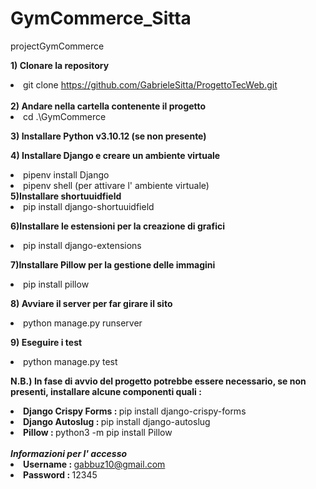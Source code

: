 # GymCommerce_Sitta
projectGymCommerce

<b>1) Clonare la repository</b>
      <li>git clone https://github.com/GabrieleSitta/ProgettoTecWeb.git </li>
      <br>
<b>2) Andare nella cartella contenente il progetto</b>
      <li>cd .\GymCommerce</li>
  
<b>3) Installare Python v3.10.12 (se non presente)</b>

<b>4) Installare Django e creare un ambiente virtuale</b>
      <li>pipenv install Django</li>
      <li>pipenv shell (per attivare l' ambiente virtuale)</li>
 <b>5)Installare shortuuidfield </b>
      <li>pip install django-shortuuidfield </li>

 <b>6)Installare le estensioni per la creazione di grafici</b>
      <li>pip install django-extensions </li>

 <b>7)Installare Pillow per  la gestione delle immagini</b>
      <li>pip install pillow </li>
	
<b>8) Avviare il server per far girare il sito</b>
      <li>python manage.py runserver</li>
  
<b>9) Eseguire i test</b>
      <li>python manage.py test</li>
      
<b>N.B.) In fase di avvio del progetto potrebbe essere necessario, se non presenti, installare alcune componenti quali :</b>
      <li><b>Django Crispy Forms : </b>pip install django-crispy-forms</li>
      <li><b>Django Autoslug : </b>pip install django-autoslug</li>
      <li><b>Pillow : </b>python3 -m pip install Pillow</li>
      <br>
<b><i>Informazioni per l' accesso</i></b>
<br>
<b><li>Username : </b>gabbuz10@gmail.com</li>
<b><li>Password : </b>12345</li>

